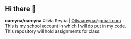 ## Hi there 👋


**oareyna/oareyna** 
Olivia Reyna | Olivaareyna@gmail.com
<br>
This is my school account in which I will do put in my code.
<br>
This repository will hold assignments for class.

